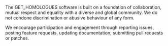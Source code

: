 

The GET_HOMOLOGUES software is built on a foundation of collaboration, mutual respect and equality with a diverse and global community. 
We do not condone discrimination or abusive behaviour of any form. 

We encourage participation and engagement through reporting issues, posting feature requests, updating documentation, submitting pull requests or patches.
